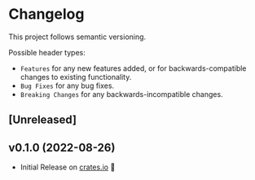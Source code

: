 # Changelog

This project follows semantic versioning.

Possible header types:

- `Features` for any new features added, or for backwards-compatible
  changes to existing functionality.
- `Bug Fixes` for any bug fixes.
- `Breaking Changes` for any backwards-incompatible changes.

## [Unreleased]
<!--
### Features
- Added a new struct `MyStruct` with the following methods:
  - `my_method()`
  - `other_method()`
-->

## v0.1.0 (2022-08-26)

- Initial Release on [crates.io] :tada:

[crates.io]: https://crates.io/crates/aws-secrets
